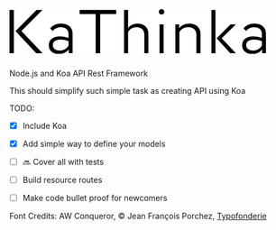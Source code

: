 ![Kathinka](/KaThinka-Logo.png)
========

Node.js and Koa API Rest Framework

This should simplify such simple task as creating API using Koa

TODO:

- [x] Include Koa
- [x] Add simple way to define your models
- [ ] :soon: Cover all with tests
- [ ] Build resource routes
- [ ] Make code bullet proof for newcomers





Font Credits:
AW Conqueror, © Jean François Porchez, [Typofonderie](http://typofonderie.com/fonts/aw-conqueror-family/)
